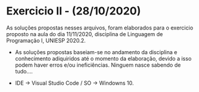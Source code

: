 # Exercicio II - (28/10/2020)
 
As soluções propostas nesses arquivos, foram elaborados para o exercicio proposto na aula do dia 11/11/2020, disciplina de Linguagem de Programação I, UNIESP 2020.2.

- As soluções propostas baseiam-se no andamento da disciplina e conhecimento adiquiridos até o momento da elaboração, devido a isso podem haver erros e/ou ineficiências.
Ninguem nasce sabendo de tudo....

- IDE -> Visual Studio Code / SO -> Windowns 10.
